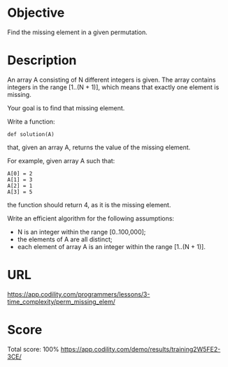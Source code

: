 # Objective

Find the missing element in a given permutation.

# Description

An array A consisting of N different integers is given. The array contains
integers in the range [1..(N + 1)], which means that exactly one element is
missing.

Your goal is to find that missing element.

Write a function:

    def solution(A)

that, given an array A, returns the value of the missing element.

For example, given array A such that:

    A[0] = 2
    A[1] = 3
    A[2] = 1
    A[3] = 5

the function should return 4, as it is the missing element.

Write an efficient algorithm for the following assumptions:

- N is an integer within the range [0..100,000];
- the elements of A are all distinct;
- each element of array A is an integer within the range [1..(N + 1)].

# URL

https://app.codility.com/programmers/lessons/3-time_complexity/perm_missing_elem/

# Score

Total score: 100%
https://app.codility.com/demo/results/training2W5FE2-3CE/